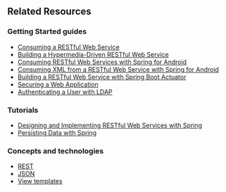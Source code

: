 ## Related Resources

### Getting Started guides

* [Consuming a RESTful Web Service][gs-consuming-rest]
* [Building a Hypermedia-Driven RESTful Web Service][gs-rest-hateoas]
* [Consuming RESTful Web Services with Spring for Android][gs-consuming-rest-android]
* [Consuming XML from a RESTful Web Service with Spring for Android][gs-consuming-rest-xml-android]
* [Building a RESTful Web Service with Spring Boot Actuator][gs-actuator-service]
* [Securing a Web Application][gs-securing-web]
* [Authenticating a User with LDAP][gs-authenticating-ldap]

[gs-consuming-rest]: /guides/gs/consuming-rest/
[gs-consuming-rest-android]: /guides/gs/consuming-rest-android/
[gs-rest-hateoas]: /guides/gs/rest-hateoas/
[gs-consuming-rest-xml-android]: /guides/gs/consuming-rest-xml-android/
[gs-actuator-service]: /guides/gs/actuator-service/
[gs-securing-web]: /guides/gs/securing-web
[gs-authenticating-ldap]: /guides/gs/authenticating-ldap

### Tutorials

* [Designing and Implementing RESTful Web Services with Spring][tut-rest]
* [Persisting Data with Spring][tut-data]

[tut-rest]: /guides/tutorials/rest
[tut-data]: /guides/tutorials/data

### Concepts and technologies

* [REST][u-rest]
* [JSON][u-json]
* [View templates][u-view-templates]

[u-rest]: /understanding/REST
[u-json]: /understanding/JSON
[u-view-templates]: /understanding/view-templates
